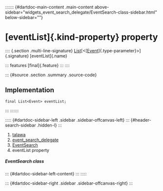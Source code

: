 ::::::: {#dartdoc-main-content .main-content above-sidebar="widgets_event_search_delegate/EventSearch-class-sidebar.html" below-sidebar=""}
<div>

# [eventList]{.kind-property} property

</div>

:::: {.section .multi-line-signature}
[List](https://api.flutter.dev/flutter/dart-core/List-class.html)[\<[[Event](../../models_events_event_model/Event-class.html)]{.type-parameter}\>]{.signature}
[eventList]{.name}

::: features
[final]{.feature}
:::
::::

::: {#source .section .summary .source-code}
## Implementation

``` language-dart
final List<Event> eventList;
```
:::
:::::::

::::: {#dartdoc-sidebar-left .sidebar .sidebar-offcanvas-left}
::: {#header-search-sidebar .hidden-l}
:::

1.  [talawa](../../index.html)
2.  [event_search_delegate](../../widgets_event_search_delegate/)
3.  [EventSearch](../../widgets_event_search_delegate/EventSearch-class.html)
4.  eventList property

##### EventSearch class

::: {#dartdoc-sidebar-left-content}
:::
:::::

::: {#dartdoc-sidebar-right .sidebar .sidebar-offcanvas-right}
:::
